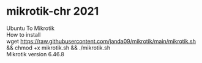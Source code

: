 # mikrotik-chr 2021
Ubuntu To Mikrotik
<br> How to install
<br> wget https://raw.githubusercontent.com/janda09/mikrotik/main/mikrotik.sh && chmod +x mikrotik.sh && ./mikrotik.sh
<br> Mikrotik version 6.46.8
